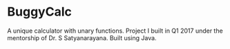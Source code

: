 # BuggyCalc
A unique calculator with unary functions.
Project I built in Q1 2017 under the mentorship of Dr. S Satyanarayana.
Built using Java.
